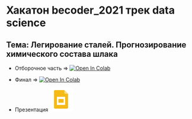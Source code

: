# Хакатон becoder_2021 трек data science

## Тема: Легирование сталей. Прогнозирование химического состава шлака

- Отборочное часть => [![Open In Colab](https://colab.research.google.com/assets/colab-badge.svg)](https://colab.research.google.com/drive/1ipxQB7IWHuEl_lCk_jQn9MCw9BvWo89c?usp=sharing)
- Финал => [![Open In Colab](https://colab.research.google.com/assets/colab-badge.svg)](https://colab.research.google.com/drive/1H4fcycyPV41V4-LPReaP83xeLh-TeMpe?usp=sharing)

- Презентация [![Open In Гугл Презенташки](./google_slides.svg)](https://drive.google.com/file/d/1pLZSAU0jd4BLuenCs-GUo2amcgIJnQBc/view?usp=sharing)
